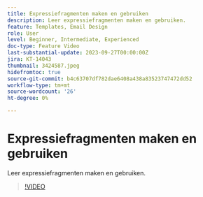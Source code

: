 ```yaml
---
title: Expressiefragmenten maken en gebruiken
description: Leer expressiefragmenten maken en gebruiken.
feature: Templates, Email Design
role: User
level: Beginner, Intermediate, Experienced
doc-type: Feature Video
last-substantial-update: 2023-09-27T00:00:00Z
jira: KT-14043
thumbnail: 3424587.jpeg
hidefromtoc: true
source-git-commit: b4c63707df782dae6408a438a83523747472dd52
workflow-type: tm+mt
source-wordcount: '26'
ht-degree: 0%

---
```



# Expressiefragmenten maken en gebruiken

Leer expressiefragmenten maken en gebruiken.

>[!VIDEO](https://video.tv.adobe.com/v/3424587/?learn=on)
